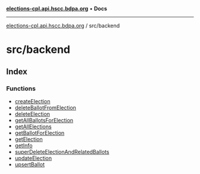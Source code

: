 [**elections-cpl.api.hscc.bdpa.org**](../../README.md) • **Docs**

***

[elections-cpl.api.hscc.bdpa.org](../../README.md) / src/backend

# src/backend

## Index

### Functions

- [createElection](functions/createElection.md)
- [deleteBallotFromElection](functions/deleteBallotFromElection.md)
- [deleteElection](functions/deleteElection.md)
- [getAllBallotsForElection](functions/getAllBallotsForElection.md)
- [getAllElections](functions/getAllElections.md)
- [getBallotForElection](functions/getBallotForElection.md)
- [getElection](functions/getElection.md)
- [getInfo](functions/getInfo.md)
- [superDeleteElectionAndRelatedBallots](functions/superDeleteElectionAndRelatedBallots.md)
- [updateElection](functions/updateElection.md)
- [upsertBallot](functions/upsertBallot.md)
